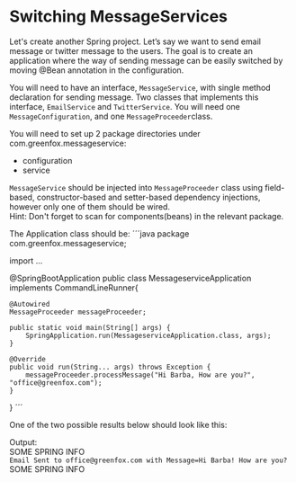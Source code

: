 # Switching MessageServices

Let's create another Spring project.
Let’s say we want to send email message or twitter message to the users. The goal is to create an application where the way of sending message can be easily switched by moving @Bean annotation in the configuration.

You will need to have an interface, `MessageService`, with single method declaration for sending message.
Two classes that implements this interface, `EmailService` and `TwitterService`. You will need one `MessageConfiguration`, and one `MessageProceeder`class.

You will need to set up 2 package directories under com.greenfox.messageservice:
- configuration
- service

`MessageService` should be injected into `MessageProceeder` class using field-based, constructor-based and setter-based dependency injections, however only one of them should be wired.</br>
Hint: Don't forget to scan for components(beans) in the relevant package.

The Application class should be:
´´´java
package com.greenfox.messageservice;

import ...

@SpringBootApplication
public class MessageserviceApplication implements CommandLineRunner{

	@Autowired
	MessageProceeder messageProceeder;

	public static void main(String[] args) {
		SpringApplication.run(MessageserviceApplication.class, args);
	}

	@Override
	public void run(String... args) throws Exception {
		messageProceeder.processMessage("Hi Barba, How are you?", "office@greenfox.com");
	}
}
´´´


One of the two possible results below should look like this:

Output:</br>
SOME SPRING INFO</br>
`Email Sent to office@greenfox.com with Message=Hi Barba! How are you?`</br>
SOME SPRING INFO
